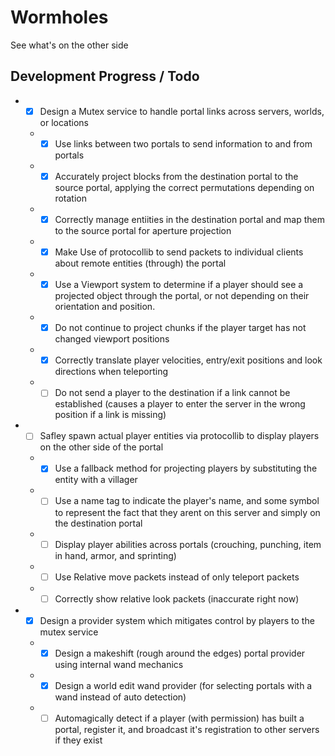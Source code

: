 # Wormholes
See what's on the other side

## Development Progress / Todo
* - [x] Design a Mutex service to handle portal links across servers, worlds, or locations
  * - [x] Use links between two portals to send information to and from portals
  * - [x] Accurately project blocks from the destination portal to the source portal, applying the correct permutations depending on rotation
  * - [x] Correctly manage entiities in the destination portal and map them to the source portal for aperture projection
  * - [x] Make Use of protocollib to send packets to individual clients about remote entities (through) the portal
  * - [x] Use a Viewport system to determine if a player should see a projected object through the portal, or not depending on their orientation and position.
  * - [x] Do not continue to project chunks if the player target has not changed viewport positions
  * - [x] Correctly translate player velocities, entry/exit positions and look directions when teleporting
  * - [ ] Do not send a player to the destination if a link cannot be established (causes a player to enter the server in the wrong position if a link is missing)
* - [ ] Safley spawn actual player entities via protocollib to display players on the other side of the portal
  * - [x] Use a fallback method for projecting players by substituting the entity with a villager
  * - [ ] Use a name tag to indicate the player's name, and some symbol to represent the fact that they arent on this server and simply on the destination portal
  * - [ ] Display player abilities across portals (crouching, punching, item in hand, armor, and sprinting)
  * - [ ] Use Relative move packets instead of only teleport packets
  * - [ ] Correctly show relative look packets (inaccurate right now)
* - [x] Design a provider system which mitigates control by players to the mutex service
  * - [x] Design a makeshift (rough around the edges) portal provider using internal wand mechanics
  * - [x] Design a world edit wand provider (for selecting portals with a wand instead of auto detection)
  * - [ ] Automagically detect if a player (with permission) has built a portal, register it, and broadcast it's registration to other servers if they exist
